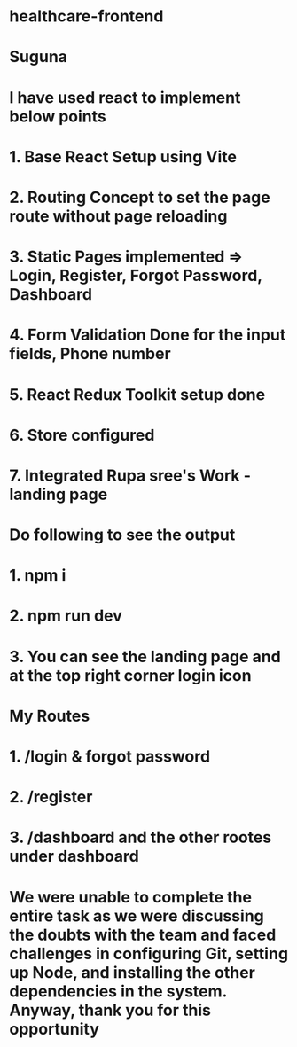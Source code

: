 # healthcare-frontend

# Suguna

# I have used react to implement below points

# 1. Base React Setup using Vite

# 2. Routing Concept to set the page route without page reloading

# 3. Static Pages implemented => Login, Register, Forgot Password, Dashboard

# 4. Form Validation Done for the input fields, Phone number

# 5. React Redux Toolkit setup done

# 6. Store configured

# 7. Integrated Rupa sree's Work - landing page

# Do following to see the output

# 1. npm i

# 2. npm run dev

# 3. You can see the landing page and at the top right corner login icon

# My Routes

# 1. /login & forgot password

# 2. /register

# 3. /dashboard and the other rootes under dashboard

# We were unable to complete the entire task as we were discussing the doubts with the team and faced challenges in configuring Git, setting up Node, and installing the other dependencies in the system. Anyway, thank you for this opportunity
